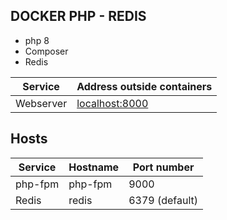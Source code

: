 ## DOCKER PHP - REDIS

- php 8
- Composer
- Redis

Service|Address outside containers
-------|--------------------------
Webserver|[localhost:8000](http://localhost:8000)

## Hosts  ##

Service|Hostname|Port number
------|---------|-----------
php-fpm|php-fpm|9000
Redis|redis|6379 (default)

